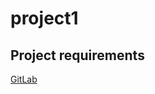 # project1

## Project requirements
[GitLab](https://gt.bootcampcontent.com/GT-Coding-Boot-Camp/gt-ge-data-pt-03-2020-e-c/blob/master/07-Project-1/1/data-07-1-projects-collaboration-with-git.pdf)
